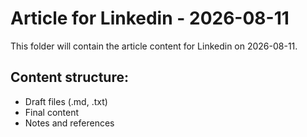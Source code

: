 # Article for Linkedin - 2026-08-11

This folder will contain the article content for Linkedin on 2026-08-11.

## Content structure:
- Draft files (.md, .txt)
- Final content
- Notes and references
